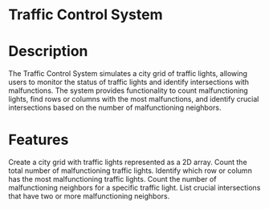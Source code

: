 # Traffic Control System
# Description
The Traffic Control System simulates a city grid of traffic lights, allowing users to monitor the status of traffic lights and identify intersections with malfunctions. The system provides functionality to count malfunctioning lights, find rows or columns with the most malfunctions, and identify crucial intersections based on the number of malfunctioning neighbors.

# Features
Create a city grid with traffic lights represented as a 2D array.
Count the total number of malfunctioning traffic lights.
Identify which row or column has the most malfunctioning traffic lights.
Count the number of malfunctioning neighbors for a specific traffic light.
List crucial intersections that have two or more malfunctioning neighbors.
